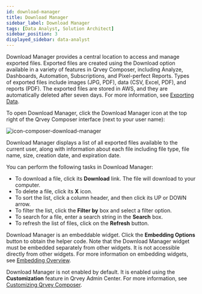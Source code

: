 ```yaml
---
id: download-manager
title: Download Manager
sidebar_label: Download Manager
tags: [Data Analyst, Solution Architect]
sidebar_position: 3
displayed_sidebar: data-analyst
---
```


Download Manager provides a central location to access and manage exported files. Exported files are created using the Download option available in a variety of features in Qrvey Composer, including Analyze, Dashboards, Automation, Subscriptions, and Pixel-perfect Reports. Types of exported files include images (JPG, PDF), data (CSV, Excel, PDF), and reports (PDF). The exported files are stored in AWS, and they are automatically deleted after seven days. For more information, see [Exporting Data](../05-Working%20with%20Data/Datasets/03-Analyze/exporting.md). 

To open Download Manager, click the Download Manager icon at the top right of the Qrvey Composer interface (next to your user name):

![icon-composer-download-manager](https://s3.amazonaws.com/cdn.qrvey.com/documentation_assets/ui-docs/basics/icon-composer-download-manager.png)

Download Manager displays a list of all exported files available to the current user, along with information about each file including file type, file name, size, creation date, and expiration date. 

You can perform the following tasks in Download Manager: 
* To download a file, click its **Download** link. The file will download to your computer. 
* To delete a file, click its **X** icon. 
* To sort the list, click a column header, and then click its UP or DOWN arrow.
* To filter the list, click the **Filter by** box and select a filter option.  
* To search for a file, enter a search string in the **Search** box. 
* To refresh the list of files, click on the **Refresh** button.

Download Manager is an embeddable widget. Click the **Embedding Options** button to obtain the helper code. Note that the Download Manager widget must be embedded separately from other widgets. It is not accessible directly from other widgets. For more information on embedding widgets, see [Embedding Overview](../../software-developer/04-Embedding%20Qrvey%20Widgets/overview-of-embedding.md).

Download Manager is not enabled by default. It is enabled using the **Customization** feature in Qrvey Admin Center. For more information, see [Customizing Qrvey Composer](../../admin/customizing-qrvey-composer.md).
